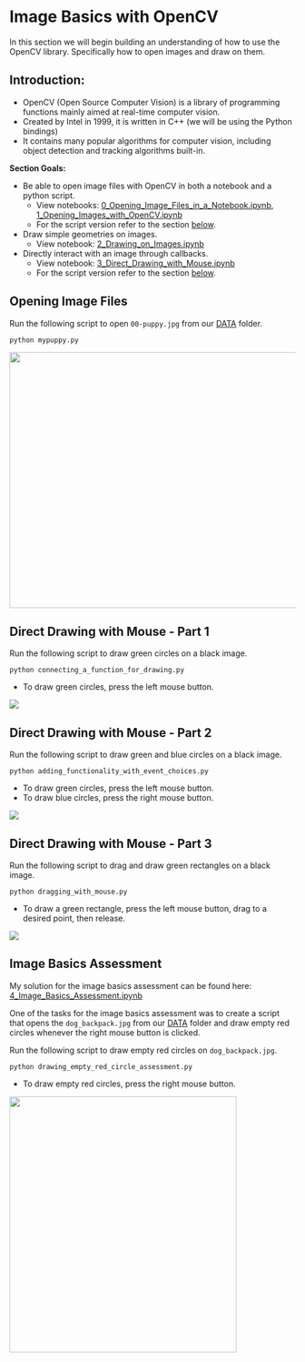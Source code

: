 
# Image Basics with OpenCV
In this section we will begin building an understanding of how to use the OpenCV library. Specifically how to open images and draw on them.

## Introduction:
* OpenCV (Open Source Computer Vision) is a library of programming functions mainly aimed at real-time computer vision.
* Created by Intel in 1999, it is written in C++ (we will be using the Python bindings)
* It contains many popular algorithms for computer vision, including object detection and tracking algorithms built-in.

**Section Goals:**
* Be able to open image files with OpenCV in both a notebook and a python script.
  * View notebooks: [0_Opening_Image_Files_in_a_Notebook.ipynb](./0_Opening_Image_Files_in_a_Notebook.ipynb), [1_Opening_Images_with_OpenCV.ipynb](./1_Opening_Images_with_OpenCV.ipynb)
  * For the script version refer to the section [below](#opening-image-files).
* Draw simple geometries on images.
  * View notebook: [2_Drawing_on_Images.ipynb](./2_Drawing_on_Images.ipynb)
* Directly interact with an image through callbacks.
  * View notebook: [3_Direct_Drawing_with_Mouse.ipynb](./3_Direct_Drawing_with_Mouse.ipynb)
  * For the script version refer to the section [below](#direct-drawing-with-mouse---part-1).

## Opening Image Files 
Run the following script to open `00-puppy.jpg` from our [DATA](../DATA) folder.

```
python mypuppy.py
```
<img src="../assets/opening_mypuppy.gif" width="700" height="450" />

## Direct Drawing with Mouse - Part 1
Run the following script to draw green circles on a black image. 

```
python connecting_a_function_for_drawing.py
```

- To draw green circles, press the left mouse button.

<img src="../assets/drawing_green_circles.gif"/>


## Direct Drawing with Mouse - Part 2
Run the following script to draw green and blue circles on a black image. 

```
python adding_functionality_with_event_choices.py
```

- To draw green circles, press the left mouse button.
- To draw blue circles, press the right mouse button.

<img src="../assets/drawing_green_and_blue_circles.gif"/>


## Direct Drawing with Mouse - Part 3
Run the following script to drag and draw green rectangles on a black image. 

```
python dragging_with_mouse.py
```

- To draw a green rectangle, press the left mouse button, drag to a desired point, then release.

<img src="../assets/drawing_green_rectangles.gif"/>

## Image Basics Assessment
My solution for the image basics assessment can be found here: [4_Image_Basics_Assessment.ipynb](./4_Image_Basics_Assessment.ipynb)


One of the tasks for the image basics assessment was to create a script that opens the `dog_backpack.jpg` from our [DATA](../DATA) folder and draw empty red circles whenever the right mouse button is clicked.

Run the following script to draw empty red circles on `dog_backpack.jpg`. 

```
python drawing_empty_red_circle_assessment.py
```

- To draw empty red circles, press the right mouse button.

<img src="../assets/drawing_empty_red_circle_assessment.gif"  width="400" height="450" />
 
